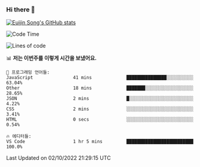 ### Hi there 👋

[![Euijin Song's GitHub stats](https://github-readme-stats.vercel.app/api?username=lstar2397&count_private=true&show_icons=true&theme=tokyonight&locale=kr)](https://github.com/anuraghazra/github-readme-stats)

<!--START_SECTION:waka-->
![Code Time](http://img.shields.io/badge/Code%20Time-76%20hrs%2026%20mins-blue)

![Lines of code](https://img.shields.io/badge/%EC%A0%80%EB%8A%94%20%EC%97%AC%ED%83%9C%EA%B9%8C%EC%A7%80%20-114%20Thousand%20%EC%A4%84%EC%9D%98%20%EC%BD%94%EB%93%9C%EB%A5%BC%20%EC%9E%91%EC%84%B1%ED%96%88%EC%96%B4%EC%9A%94.-blue)

📊 **저는 이번주를 이렇게 시간을 보냈어요.** 

```text
💬 프로그래밍 언어들: 
JavaScript               41 mins             ███████████████░░░░░░░░░░   63.04% 
Other                    18 mins             ███████░░░░░░░░░░░░░░░░░░   28.65% 
JSON                     2 mins              █░░░░░░░░░░░░░░░░░░░░░░░░   4.22% 
CSS                      2 mins              ░░░░░░░░░░░░░░░░░░░░░░░░░   3.41% 
HTML                     0 secs              ░░░░░░░░░░░░░░░░░░░░░░░░░   0.54%

🔥 에디터들: 
VS Code                  1 hr 5 mins         █████████████████████████   100.0%

```


 Last Updated on 02/10/2022 21:29:15 UTC
<!--END_SECTION:waka-->

<!--
**lstar2397/lstar2397** is a ✨ _special_ ✨ repository because its `README.md` (this file) appears on your GitHub profile.

Here are some ideas to get you started:

- 🔭 I’m currently working on ...
- 🌱 I’m currently learning ...
- 👯 I’m looking to collaborate on ...
- 🤔 I’m looking for help with ...
- 💬 Ask me about ...
- 📫 How to reach me: ...
- 😄 Pronouns: ...
- ⚡ Fun fact: ...
-->
